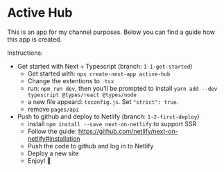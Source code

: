 # Active Hub

This is an app for my channel purposes.
Below you can find a guide how this app is created.

Instructions:

- Get started with Next + Typescript (branch: `1-1-get-started`)
  - Get started with: `npx create-next-app active-hub`
  - Change the extentions to `.tsx`
  - run: `npm run dev`, then you'll be prompted to install `yarn add --dev typescript @types/react @types/node`
  - a new file appeard: `tsconfig.js`. Set `"strict": true`.
  - remove `pages/api`
- Push to github and deploy to Netlify (branch: `1-2-first-deploy`)
  - install `npm install --save next-on-netlify` to support SSR
  - Follow the guide: https://github.com/netlify/next-on-netlify#installation
  - Push the code to github and log in to Netlify
  - Deploy a new site
  - Enjoy! 🎸
